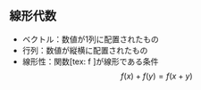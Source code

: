 ## 線形代数
+ ベクトル：数値が1列に配置されたもの
+ 行列：数値が縦横に配置されたもの
+ 線形性：関数[tex: f ]が線形である条件
$$ f(x) + f(y) = f(x + y) $$
